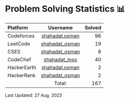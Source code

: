 # Problem Solving Statistics 📊 

| Platform | Username | Solved |
| :--- | :---: | -----------: |
| Codeforces | [shahadat.osman](https://codeforces.com/profile/shahadat.osman) | 96 |
| LeetCode | [shahadat_osman](https://leetcode.com/shahadat_osman) | 19 |
| CSES | [shahadat_osman](https://cses.fi/user/135904) | 8 |
| CodeChef | [shahadat_mso](https://www.codechef.com/users/shahadat_mso) | 40 |
| HackerEarth | [shahadat.osman](https://www.hackerearth.com/@shahadat.osman) | 2 |
| HackerRank | [shahadat_osman](https://www.hackerrank.com/shahadat_osman) | 2 |
|  | Total: | 167 |

Last Updated: 27 Aug, 2023
